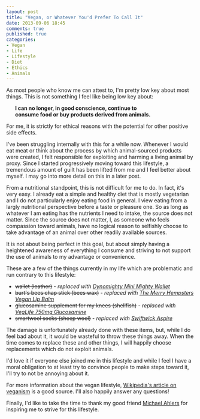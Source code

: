 ```yaml
---
layout: post
title: "Vegan, or Whatever You'd Prefer To Call It"
date: 2013-09-06 18:45
comments: true
published: true
categories:
- Vegan
- Life
- Lifestyle
- Diet
- Ethics
- Animals
---
```

As most people who know me can attest to, I'm pretty low key about most things.  This is not something I feel like being low key about:

<ul style="list-style-type: none"><li><strong>I can no longer, in good conscience, continue to<br> consume food or buy products derived from animals.</strong></li></ul>

For me, it is strictly for ethical reasons with the potential for other positive side effects.

I've been struggling internally with this for a while now.  Whenever I would eat meat or think about the process by which animal-sourced products were created, I felt responsible for exploiting and harming a living animal by proxy.  Since I started progressively moving toward this lifestyle, a tremendous amount of guilt has been lifted from me and I feel better about myself.  I may go into more detail on this in a later post.

From a nutritional standpoint, this is not difficult for me to do.  In fact, it's very easy.  I already eat a simple and healthy diet that is mostly vegetarian and I do not particularly enjoy eating food in general.  I view eating from a largly nutritional perspective before a taste or pleasure one.  So as long as whatever I am eating has the nutrients I need to intake, the source does not matter.  Since the source does not matter, I, as someone who feels compassion toward animals, have no logical reason to selfishly choose to take advantage of an animal over other readily available sources.

It is not about being perfect in this goal, but about simply having a heightened awareness of everything I consume and striving to not support the use of animals to my advantage or convenience.

These are a few of the things currently in my life which are problematic and run contrary to this lifestyle:

* <strike>wallet (leather)</strike> - *replaced with [Dynomighty Mini Mighty Wallet](https://www.dynomighty.com/shop/3-Ring-Binder-Mini-Mighty-Wallet)*
* <strike>burt's bees chap stick (bees wax)</strike> - *replaced with [The Merry Hempsters Vegan Lip Balm](http://merryhempsters.com/hemp/lipbalm/LB045.html)*
* <strike>glucosamine supplement for my knees (shellfish)</strike> - *replaced with [VegLife 750mg Glucosamine](http://www.evitamins.com/vegan-glucosamine-750-mg-veglife-5452)*
* <strike>smartwool socks (sheep wool)</strike> - *replaced with [Swiftwick Aspire](http://www.swiftwick.com/aspire-zero-white-10483-prd1.htm)*

The damage is unfortunately already done with these items, but, while I do feel bad about it, it would be wasteful to throw these things away.  When the time comes to replace these and other things, I will happily choose replacements which do not exploit animals.

I'd love it if everyone else joined me in this lifestyle and while I feel I have a moral obligation to at least try to convince people to make steps toward it, I'll try to not be annoying about it.

For more information about the vegan lifestyle, [Wikipedia's article on veganism](http://en.wikipedia.org/wiki/Veganism) is a good source.  I'll also happily answer any questions!

Finally, I'd like to take the time to thank my good friend [Michael Ahlers](http://journal.michaelahlers.org) for inspiring me to strive for this lifestyle.
